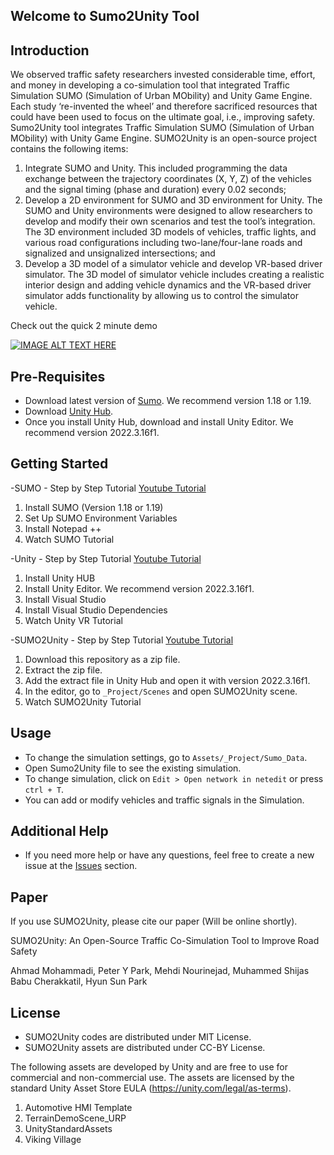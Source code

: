## Welcome to Sumo2Unity Tool

## Introduction
We observed traffic safety researchers invested considerable time, effort, and money in developing a co-simulation tool that integrated Traffic Simulation SUMO (Simulation of Urban MObility) and Unity Game Engine. Each study ‘re-invented the wheel’ and therefore sacrificed resources that could have been used to focus on the ultimate goal, i.e., improving safety. Sumo2Unity tool integrates Traffic Simulation SUMO (Simulation of Urban MObility) with Unity Game Engine. SUMO2Unity is an open-source project contains the following items: 
1.	Integrate SUMO and Unity. This included programming the data exchange between the trajectory coordinates (X, Y, Z) of the vehicles and the signal timing (phase and duration) every 0.02 seconds;
2.	Develop a 2D environment for SUMO and 3D environment for Unity. The SUMO and Unity environments were designed to allow researchers to develop and modify their own scenarios and test the tool’s integration. The 3D environment included 3D models of vehicles, traffic lights, and various road configurations including two-lane/four-lane roads and signalized and unsignalized intersections; and 
3.	Develop a 3D model of a simulator vehicle and develop VR-based driver simulator. The 3D model of simulator vehicle includes creating a realistic interior design and adding vehicle dynamics and the VR-based driver simulator adds functionality by allowing us to control the simulator vehicle.

Check out the quick 2 minute demo

[![IMAGE ALT TEXT HERE](https://img.youtube.com/vi/9nSCKIz6lQI/0.jpg)](https://www.youtube.com/watch?v=9nSCKIz6lQI)

## Pre-Requisites
- Download latest version of [Sumo](https://eclipse.dev/sumo/). We recommend version 1.18 or 1.19.
- Download [Unity Hub](https://unity.com/download).
- Once you install Unity Hub, download and install Unity Editor. We recommend version 2022.3.16f1.

## Getting Started
-SUMO - Step by Step Tutorial [Youtube Tutorial](https://www.youtube.com/playlist?list=PLAk8GOoajG6tKI74YID0hwjXVg8KBxNAD)
1. Install SUMO (Version 1.18 or 1.19)
2. Set Up SUMO Environment Variables
3. Install Notepad ++
4. Watch SUMO Tutorial
   
-Unity - Step by Step Tutorial [Youtube Tutorial](https://www.youtube.com/playlist?list=PLAk8GOoajG6veF2wQ_CJJpQXNDufEQuoA)
1. Install Unity HUB
2. Install Unity Editor. We recommend version 2022.3.16f1.
3. Install Visual Studio
4. Install Visual Studio Dependencies
5. Watch Unity VR Tutorial  
   
-SUMO2Unity - Step by Step Tutorial [Youtube Tutorial](https://www.youtube.com/playlist?list=PLAk8GOoajG6uIKpzW0R9aQ9mWXRY77azk)
1. Download this repository as a zip file.
2. Extract the zip file.
3. Add the extract file in Unity Hub and open it with version 2022.3.16f1.
4. In the editor, go to `_Project/Scenes` and open SUMO2Unity scene.
5. Watch SUMO2Unity Tutorial

## Usage
- To change the simulation settings, go to `Assets/_Project/Sumo_Data`.
- Open Sumo2Unity file to see the existing simulation.
- To change simulation, click on `Edit > Open network in netedit` or press `ctrl + T`.
- You can add or modify vehicles and traffic signals in the Simulation.

## Additional Help
- If you need more help or have any questions, feel free to create a new issue at the [Issues](https://github.com/SUMO2Unity/SUMO2Unity/issues) section. 

## Paper
If you use SUMO2Unity, please cite our paper (Will be online shortly).

SUMO2Unity: An Open-Source Traffic Co-Simulation Tool to Improve Road Safety 

Ahmad Mohammadi, Peter Y Park, Mehdi Nourinejad, Muhammed Shijas Babu Cherakkatil, Hyun Sun Park

## License
- SUMO2Unity codes are distributed under MIT License.
- SUMO2Unity assets are distributed under CC-BY License.

The following assets are developed by Unity and are free to use for commercial and non-commercial use. The assets are licensed by the standard Unity Asset Store EULA (https://unity.com/legal/as-terms).
1. Automotive HMI Template
2. TerrainDemoScene_URP
3. UnityStandardAssets
4. Viking Village


